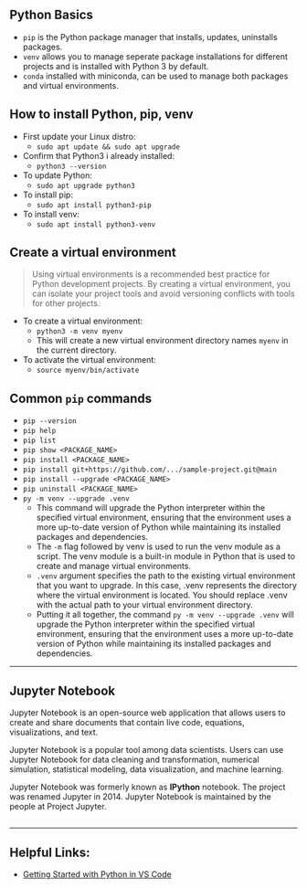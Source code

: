 ## Python Basics
- `pip` is the Python package manager that installs, updates, uninstalls packages.
- `venv` allows you to manage seperate package installations for different projects and is installed with Python 3 by default.
- `conda` installed with miniconda, can be used to manage both packages and virtual environments.

## How to install Python, pip, venv
- First update your Linux distro: 
  - `sudo apt update && sudo apt upgrade`
- Confirm that Python3 i already installed:
  - `python3 --version`
- To update Python:
  - `sudo apt upgrade python3`  
- To install pip:
  - `sudo apt install python3-pip`
- To install venv:
  - `sudo apt install python3-venv`

## Create a virtual environment
>Using virtual environments is a recommended best practice for Python development projects. By creating a virtual environment, you can isolate
your project tools and avoid versioning conflicts with tools for other projects.

- To create a virtual environment:
  - `python3 -m venv myenv`
  - This will create a new virtual environment directory names `myenv` in the current directory.
- To activate the virtual environment:
  - `source myenv/bin/activate`

## Common `pip` commands
- `pip --version`
- `pip help`
- `pip list`
- `pip show <PACKAGE_NAME>`
- `pip install <PACKAGE_NAME>`
- `pip install git+https://github.com/.../sample-project.git@main`
- `pip install --upgrade <PACKAGE_NAME>`
- `pip uninstall <PACKAGE_NAME>`
- `py -m venv --upgrade .venv`
  - This command will upgrade the Python interpreter within the specified virtual environment, ensuring that the environment uses a more up-to-date version of Python while maintaining its installed packages and dependencies.
  - The `-m` flag followed by venv is used to run the venv module as a script. The venv module is a built-in module in Python that is used to create and manage virtual environments.
  - `.venv` argument specifies the path to the existing virtual environment that you want to upgrade. In this case, .venv represents the directory where the virtual environment is located. You should replace .venv with the actual path to your virtual environment directory.
  - Putting it all together, the command `py -m venv --upgrade .venv` will upgrade the Python interpreter within the specified virtual environment, ensuring that the environment uses a more up-to-date version of Python while maintaining its installed packages and dependencies.

---

## Jupyter Notebook

Jupyter Notebook is an open-source web application that allows users to create and share documents that contain live code, equations, visualizations, and text.

Jupyter Notebook is a popular tool among data scientists. Users can use Jupyter Notebook for data cleaning and transformation, numerical simulation, statistical modeling, data visualization, and machine learning.

Jupyter Notebook was formerly known as __IPython__ notebook. The project was renamed Jupyter in 2014. Jupyter Notebook is maintained by the people at Project Jupyter.

## 

---
## Helpful Links:
- [Getting Started with Python in VS Code](https://code.visualstudio.com/docs/python/python-tutorial)


